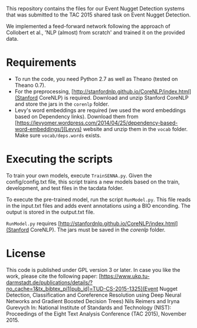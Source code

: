 This repository contains the files for our Event Nugget Detection systems that was submitted to the TAC 2015 shared task on Event Nugget Detection.

We implemented a feed-forward network following the approach of Collobert et al., 'NLP (almost) from scratch' and trained it on the provided data.

# Requirements 
* To run the code, you need Python 2.7 as well as Theano (tested on Theano 0.7).
* For the preprocessing, [http://stanfordnlp.github.io/CoreNLP/index.html](Stanford CoreNLP) is required. Download and unzip Stanford CoreNLP and store the jars in the `corenlp` folder.
* Levy's word embeddings are required (we used the word embeddings based on Dependency links). Download them from [https://levyomer.wordpress.com/2014/04/25/dependency-based-word-embeddings/](Levys) website and unzip them in the `vocab` folder. Make sure `vocab/deps.words` exists.

# Executing the scripts
To train your own models, execute `TrainSENNA.py`. Given the config/config.txt file, this script trains a new models based on the train, development, and test files in the tacdata folder.

To execute the pre-trained model, run the script `RunModel.py`. This file reads in the input.txt files and adds event annotations using a BIO enconding. The output is stored in the output.txt file.

`RunModel.py` requires [http://stanfordnlp.github.io/CoreNLP/index.html](Stanford CoreNLP). The jars must be saved in the _corenlp_ folder.

# License 
This code is published under GPL version 3 or later. In case you like the work, please cite the following paper:
[https://www.ukp.tu-darmstadt.de/publications/details/?no_cache=1&tx_bibtex_pi1[pub_id]=TUD-CS-2015-1325](Event Nugget Detection, Classification and Coreference Resolution using Deep Neural Networks and Gradient Boosted Decision Trees)
Nils Reimers and Iryna Gurevych In: National Institute of Standards and Technology (NIST): Proceedings of the Eight Text Analysis Conference (TAC 2015), November 2015. 


